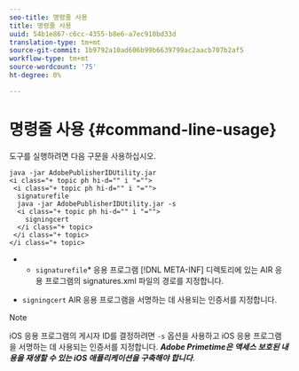 ```yaml
---
seo-title: 명령줄 사용
title: 명령줄 사용
uuid: 54b1e867-c6cc-4355-b8e6-a7ec910bd33d
translation-type: tm+mt
source-git-commit: 1b9792a10ad606b99b6639799ac2aacb707b2af5
workflow-type: tm+mt
source-wordcount: '75'
ht-degree: 0%

---
```



# 명령줄 사용 {#command-line-usage}

도구를 실행하려면 다음 구문을 사용하십시오.

```
java -jar AdobePublisherIDUtility.jar 
<i class="+ topic ph hi-d="" i "="">
 <i class="+ topic ph hi-d="" i "="">
  signaturefile 
  java -jar AdobePublisherIDUtility.jar -s 
  <i class="+ topic ph hi-d="" i "="">
    signingcert
  </i class="+ topic>
 </i class="+ topic>
</i class="+ topic>
```

* 
   * `signaturefile`* 응용 프로그램  [!DNL META-INF] 디렉토리에 있는 AIR 응용 프로그램의 signatures.xml 파일의 경로를 지정합니다.

* `signingcert` AIR 응용 프로그램을 서명하는 데 사용되는 인증서를 지정합니다.

>[!NOTE]
>
>iOS 응용 프로그램의 게시자 ID를 결정하려면 `-s` 옵션을 사용하고 iOS 응용 프로그램을 서명하는 데 사용되는 인증서를 지정합니다. ***Adobe Primetime은 액세스 보호된 내용을 재생할 수 있는 iOS 애플리케이션을 구축해야 합니다***.

